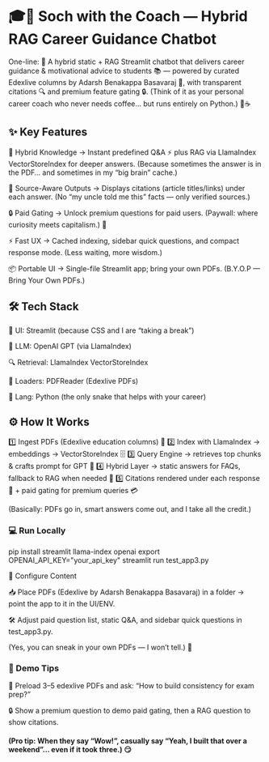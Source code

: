 # 🎓💬 Soch with the Coach — Hybrid RAG Career Guidance Chatbot

One-line: 🚀 A hybrid static + RAG Streamlit chatbot that delivers career guidance & motivational advice to students 📚 — powered by curated Edexlive columns by Adarsh Benakappa Basavaraj 📝, with transparent citations 🔍 and premium feature gating 🔒.
(Think of it as your personal career coach who never needs coffee… but runs entirely on Python.) 🐍☕

## ✨ Key Features

🧠 Hybrid Knowledge → Instant predefined Q&A ⚡ plus RAG via LlamaIndex VectorStoreIndex for deeper answers.
(Because sometimes the answer is in the PDF… and sometimes in my “big brain” cache.)

📜 Source-Aware Outputs → Displays citations (article titles/links) under each answer.
(No “my uncle told me this” facts — only verified sources.)

🔒 Paid Gating → Unlock premium questions for paid users.
(Paywall: where curiosity meets capitalism.) 💸

⚡ Fast UX → Cached indexing, sidebar quick questions, and compact response mode.
(Less waiting, more wisdom.)

📦 Portable UI → Single-file Streamlit app; bring your own PDFs.
(B.Y.O.P — Bring Your Own PDFs.)

## 🛠 Tech Stack

🎨 UI: Streamlit (because CSS and I are “taking a break”)

🤖 LLM: OpenAI GPT (via LlamaIndex)

🔍 Retrieval: LlamaIndex VectorStoreIndex

📂 Loaders: PDFReader (Edexlive PDFs)

🐍 Lang: Python (the only snake that helps with your career)

## ⚙️ How It Works

1️⃣ Ingest PDFs (Edexlive education columns) 📄
2️⃣ Index with LlamaIndex → embeddings → VectorStoreIndex 🗄
3️⃣ Query Engine → retrieves top chunks & crafts prompt for GPT 🤖
4️⃣ Hybrid Layer → static answers for FAQs, fallback to RAG when needed 🔄
5️⃣ Citations rendered under each response 📜 + paid gating for premium queries 💳

(Basically: PDFs go in, smart answers come out, and I take all the credit.)

### 💻 Run Locally
pip install streamlit llama-index openai
export OPENAI_API_KEY="your_api_key"
streamlit run test_app3.py

📂 Configure Content

📥 Place PDFs (Edexlive by Adarsh Benakappa Basavaraj) in a folder → point the app to it in the UI/ENV.

🛠 Adjust paid question list, static Q&A, and sidebar quick questions in test_app3.py.

(Yes, you can sneak in your own PDFs — I won’t tell.) 🤫

### 🎯 Demo Tips

📄 Preload 3–5 edexlive PDFs and ask: “How to build consistency for exam prep?”

🔒 Show a premium question to demo paid gating, then a RAG question to show citations.

#### (Pro tip: When they say “Wow!”, casually say “Yeah, I built that over a weekend”… even if it took three.) 😏
